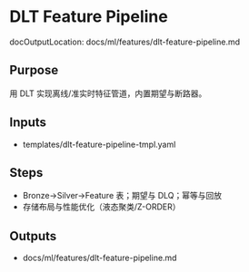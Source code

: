 # DLT Feature Pipeline

docOutputLocation: docs/ml/features/dlt-feature-pipeline.md

## Purpose

用 DLT 实现离线/准实时特征管道，内置期望与断路器。

## Inputs

- templates/dlt-feature-pipeline-tmpl.yaml

## Steps

- Bronze→Silver→Feature 表；期望与 DLQ；幂等与回放
- 存储布局与性能优化（液态聚类/Z-ORDER）

## Outputs

- docs/ml/features/dlt-feature-pipeline.md
